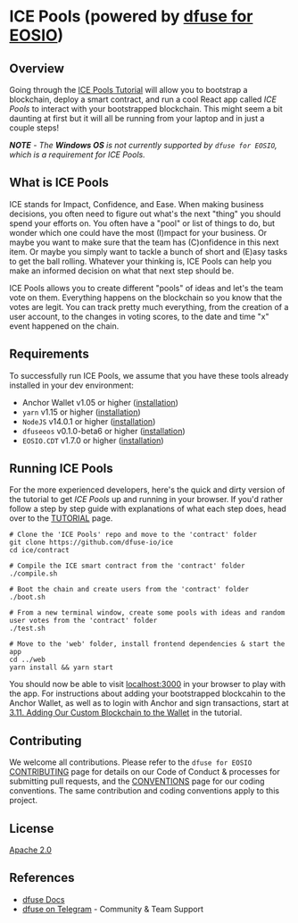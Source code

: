 # ICE Pools (powered by [dfuse for EOSIO](https://github.com/dfuse-io/dfuse-eosio))

## Overview
Going through the [ICE Pools Tutorial](TUTORIAL.md) will allow you to bootstrap a blockchain, deploy a smart contract, and run a cool React app called _ICE Pools_ to interact with your bootstrapped blockchain. This might seem a bit daunting at first but it will all be running from your laptop and in just a couple steps!

_**NOTE** - The **Windows OS** is not currently supported by `dfuse for EOSIO`, which is a requirement for ICE Pools._

## What is ICE Pools

ICE stands for Impact, Confidence, and Ease. When making business decisions, you often need to figure out what's the next "thing" you should spend your efforts on. You often have a "pool" or list of things to do, but wonder which one could have the most (I)mpact for your business. Or maybe you want to make sure that the team has (C)onfidence in this next item. Or maybe you simply want to tackle a bunch of short and (E)asy tasks to get the ball rolling. Whatever your thinking is, ICE Pools can help you make an informed decision on what that next step should be.

ICE Pools allows you to create different "pools" of ideas and let's the team vote on them. Everything happens on the blockchain so you know that the votes are legit. You can track pretty much everything, from the creation of a user account, to the changes in voting scores, to the date and time "x" event happened on the chain.

## Requirements

To successfully run ICE Pools, we assume that you have these tools already installed in your dev environment:

* Anchor Wallet v1.05 or higher ([installation](https://github.com/greymass/anchor))
* `yarn` v1.15 or higher ([installation](https://classic.yarnpkg.com/en/docs/install))
* `NodeJS` v14.0.1 or higher ([installation](https://nodejs.org/en/download/package-manager/))
* `dfuseeos` v0.1.0-beta6 or higher ([installation](https://github.com/dfuse-io/dfuse-eosio))
* `EOSIO.CDT` v1.7.0 or higher ([installation](https://github.com/EOSIO/eosio.cdt))

## Running ICE Pools

For the more experienced developers, here's the quick and dirty version of the tutorial to get _ICE Pools_ up and running in your browser. If you'd rather follow a step by step guide with explanations of what each step does, head over to the [TUTORIAL](TUTORIAL.md) page.

```
# Clone the 'ICE Pools' repo and move to the 'contract' folder
git clone https://github.com/dfuse-io/ice
cd ice/contract

# Compile the ICE smart contract from the 'contract' folder
./compile.sh
   
# Boot the chain and create users from the 'contract' folder
./boot.sh

# From a new terminal window, create some pools with ideas and random user votes from the 'contract' folder
./test.sh

# Move to the 'web' folder, install frontend dependencies & start the app
cd ../web
yarn install && yarn start
```

You should now be able to visit [localhost:3000](http://localhost:3000) in your browser to play with the app. For instructions about adding your bootstrapped blockcahin to the Anchor Wallet, as well as to login with Anchor and sign transactions, start at [3.11. Adding Our Custom Blockchain to the Wallet](#311-adding-our-custom-blockchain-to-the-wallet) in the tutorial.

<!-- ## Overview - Repository Map

TODO -->

## Contributing

We welcome all contributions. Please refer to the `dfuse for EOSIO` [CONTRIBUTING](../../../dfuse-eosio//blob/develop/CONTRIBUTING.md) page for details on our Code of Conduct & processes for submitting pull requests, and the [CONVENTIONS](../../../dfuse-eosio//blob/develop/CONVENTIONS.md) page for our coding conventions. The same contribution and coding conventions apply to this project.

## License

[Apache 2.0](LICENSE)

## References

- [dfuse Docs](https://docs.dfuse.io)
- [dfuse on Telegram](https://t.me/dfuseAPI) - Community & Team Support
